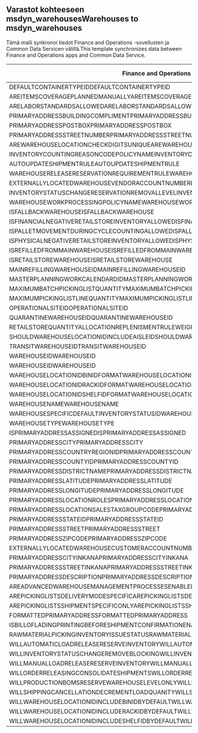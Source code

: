 ## <a name="warehouses-to-msdyn_warehouses"></a><span data-ttu-id="8f33b-101">Varastot kohteeseen msdyn_warehouses</span><span class="sxs-lookup"><span data-stu-id="8f33b-101">Warehouses to msdyn_warehouses</span></span>

<span data-ttu-id="8f33b-102">Tämä malli synkronoi tiedot Finance and Operations -sovellusten ja Common Data Servicen välillä.</span><span class="sxs-lookup"><span data-stu-id="8f33b-102">This template synchronizes data between Finance and Operations apps and Common Data Service.</span></span>

<span data-ttu-id="8f33b-103">Finance and Operations -kenttä</span><span class="sxs-lookup"><span data-stu-id="8f33b-103">Finance and Operations field</span></span> | <span data-ttu-id="8f33b-104">Määritystyyppi</span><span class="sxs-lookup"><span data-stu-id="8f33b-104">Map type</span></span> | <span data-ttu-id="8f33b-105">Muu Dynamics 365 -kenttä</span><span class="sxs-lookup"><span data-stu-id="8f33b-105">Other Dynamics 365 field</span></span> | <span data-ttu-id="8f33b-106">Oletusarvo</span><span class="sxs-lookup"><span data-stu-id="8f33b-106">Default value</span></span>
---|---|---|---
<span data-ttu-id="8f33b-107">DEFAULTCONTAINERTYPEID</span><span class="sxs-lookup"><span data-stu-id="8f33b-107">DEFAULTCONTAINERTYPEID</span></span> | >< | <span data-ttu-id="8f33b-108">msdyn_defaultcontainertypeid</span><span class="sxs-lookup"><span data-stu-id="8f33b-108">msdyn_defaultcontainertypeid</span></span> | 
<span data-ttu-id="8f33b-109">AREITEMSCOVERAGEPLANNEDMANUALLY</span><span class="sxs-lookup"><span data-stu-id="8f33b-109">AREITEMSCOVERAGEPLANNEDMANUALLY</span></span> | >< | <span data-ttu-id="8f33b-110">msdyn_areitemscoverageplannedmanually</span><span class="sxs-lookup"><span data-stu-id="8f33b-110">msdyn_areitemscoverageplannedmanually</span></span> | 
<span data-ttu-id="8f33b-111">ARELABORSTANDARDSALLOWED</span><span class="sxs-lookup"><span data-stu-id="8f33b-111">ARELABORSTANDARDSALLOWED</span></span> | >< | <span data-ttu-id="8f33b-112">msdyn_arelaborstandardsallowed</span><span class="sxs-lookup"><span data-stu-id="8f33b-112">msdyn_arelaborstandardsallowed</span></span> | 
<span data-ttu-id="8f33b-113">PRIMARYADDRESSBUILDINGCOMPLIMENT</span><span class="sxs-lookup"><span data-stu-id="8f33b-113">PRIMARYADDRESSBUILDINGCOMPLIMENT</span></span> | >< | <span data-ttu-id="8f33b-114">msdyn_primaryaddressbuildingcompliment</span><span class="sxs-lookup"><span data-stu-id="8f33b-114">msdyn_primaryaddressbuildingcompliment</span></span> | 
<span data-ttu-id="8f33b-115">PRIMARYADDRESSPOSTBOX</span><span class="sxs-lookup"><span data-stu-id="8f33b-115">PRIMARYADDRESSPOSTBOX</span></span> | >< | <span data-ttu-id="8f33b-116">msdyn_primaryaddresspostbox</span><span class="sxs-lookup"><span data-stu-id="8f33b-116">msdyn_primaryaddresspostbox</span></span> | 
<span data-ttu-id="8f33b-117">PRIMARYADDRESSSTREETNUMBER</span><span class="sxs-lookup"><span data-stu-id="8f33b-117">PRIMARYADDRESSSTREETNUMBER</span></span> | >< | <span data-ttu-id="8f33b-118">msdyn_primaryaddressstreetnumber</span><span class="sxs-lookup"><span data-stu-id="8f33b-118">msdyn_primaryaddressstreetnumber</span></span> | 
<span data-ttu-id="8f33b-119">AREWAREHOUSELOCATIONCHECKDIGITSUNIQUE</span><span class="sxs-lookup"><span data-stu-id="8f33b-119">AREWAREHOUSELOCATIONCHECKDIGITSUNIQUE</span></span> | >< | <span data-ttu-id="8f33b-120">msdyn_arewarehouselocationcheckdigitsunique</span><span class="sxs-lookup"><span data-stu-id="8f33b-120">msdyn_arewarehouselocationcheckdigitsunique</span></span> | 
<span data-ttu-id="8f33b-121">INVENTORYCOUNTINGREASONCODEPOLICYNAME</span><span class="sxs-lookup"><span data-stu-id="8f33b-121">INVENTORYCOUNTINGREASONCODEPOLICYNAME</span></span> | >< | <span data-ttu-id="8f33b-122">msdyn_inventorycountingreasoncodepolicyname</span><span class="sxs-lookup"><span data-stu-id="8f33b-122">msdyn_inventorycountingreasoncodepolicyname</span></span> | 
<span data-ttu-id="8f33b-123">AUTOUPDATESHIPMENTRULE</span><span class="sxs-lookup"><span data-stu-id="8f33b-123">AUTOUPDATESHIPMENTRULE</span></span> | >< | <span data-ttu-id="8f33b-124">msdyn_autoupdateshipmentrule</span><span class="sxs-lookup"><span data-stu-id="8f33b-124">msdyn_autoupdateshipmentrule</span></span> | 
<span data-ttu-id="8f33b-125">WAREHOUSERELEASERESERVATIONREQUIREMENTRULE</span><span class="sxs-lookup"><span data-stu-id="8f33b-125">WAREHOUSERELEASERESERVATIONREQUIREMENTRULE</span></span> | >< | <span data-ttu-id="8f33b-126">msdyn_warehousereleasereservationrequirement</span><span class="sxs-lookup"><span data-stu-id="8f33b-126">msdyn_warehousereleasereservationrequirement</span></span> | 
<span data-ttu-id="8f33b-127">EXTERNALLYLOCATEDWAREHOUSEVENDORACCOUNTNUMBER</span><span class="sxs-lookup"><span data-stu-id="8f33b-127">EXTERNALLYLOCATEDWAREHOUSEVENDORACCOUNTNUMBER</span></span> | >< | <span data-ttu-id="8f33b-128">msdyn_externallylocatedwarehousevendoraccountnu</span><span class="sxs-lookup"><span data-stu-id="8f33b-128">msdyn_externallylocatedwarehousevendoraccountnu</span></span> | 
<span data-ttu-id="8f33b-129">INVENTORYSTATUSCHANGERESERVATIONREMOVALLEVEL</span><span class="sxs-lookup"><span data-stu-id="8f33b-129">INVENTORYSTATUSCHANGERESERVATIONREMOVALLEVEL</span></span> | >< | <span data-ttu-id="8f33b-130">msdyn_inventorystatuschangereservationremoval</span><span class="sxs-lookup"><span data-stu-id="8f33b-130">msdyn_inventorystatuschangereservationremoval</span></span> | 
<span data-ttu-id="8f33b-131">WAREHOUSEWORKPROCESSINGPOLICYNAME</span><span class="sxs-lookup"><span data-stu-id="8f33b-131">WAREHOUSEWORKPROCESSINGPOLICYNAME</span></span> | >< | <span data-ttu-id="8f33b-132">msdyn_warehouseworkprocessingpolicyname</span><span class="sxs-lookup"><span data-stu-id="8f33b-132">msdyn_warehouseworkprocessingpolicyname</span></span> | 
<span data-ttu-id="8f33b-133">ISFALLBACKWAREHOUSE</span><span class="sxs-lookup"><span data-stu-id="8f33b-133">ISFALLBACKWAREHOUSE</span></span> | >< | <span data-ttu-id="8f33b-134">msdyn_isfallbackwarehouse</span><span class="sxs-lookup"><span data-stu-id="8f33b-134">msdyn_isfallbackwarehouse</span></span> | 
<span data-ttu-id="8f33b-135">ISFINANCIALNEGATIVERETAILSTOREINVENTORYALLOWED</span><span class="sxs-lookup"><span data-stu-id="8f33b-135">ISFINANCIALNEGATIVERETAILSTOREINVENTORYALLOWED</span></span> | >< | <span data-ttu-id="8f33b-136">msdyn_financialnegativestoreinventoryallowed</span><span class="sxs-lookup"><span data-stu-id="8f33b-136">msdyn_financialnegativestoreinventoryallowed</span></span> | 
<span data-ttu-id="8f33b-137">ISPALLETMOVEMENTDURINGCYCLECOUNTINGALLOWED</span><span class="sxs-lookup"><span data-stu-id="8f33b-137">ISPALLETMOVEMENTDURINGCYCLECOUNTINGALLOWED</span></span> | >< | <span data-ttu-id="8f33b-138">msdyn_palletmovementduringcyclecountingallowed</span><span class="sxs-lookup"><span data-stu-id="8f33b-138">msdyn_palletmovementduringcyclecountingallowed</span></span> | 
<span data-ttu-id="8f33b-139">ISPHYSICALNEGATIVERETAILSTOREINVENTORYALLOWED</span><span class="sxs-lookup"><span data-stu-id="8f33b-139">ISPHYSICALNEGATIVERETAILSTOREINVENTORYALLOWED</span></span> | >< | <span data-ttu-id="8f33b-140">msdyn_physicalnegativestoreinventoryallowed</span><span class="sxs-lookup"><span data-stu-id="8f33b-140">msdyn_physicalnegativestoreinventoryallowed</span></span> | 
<span data-ttu-id="8f33b-141">ISREFILLEDFROMMAINWAREHOUSE</span><span class="sxs-lookup"><span data-stu-id="8f33b-141">ISREFILLEDFROMMAINWAREHOUSE</span></span> | >< | <span data-ttu-id="8f33b-142">msdyn_isrefilledfrommainwarehouse</span><span class="sxs-lookup"><span data-stu-id="8f33b-142">msdyn_isrefilledfrommainwarehouse</span></span> | 
<span data-ttu-id="8f33b-143">ISRETAILSTOREWAREHOUSE</span><span class="sxs-lookup"><span data-stu-id="8f33b-143">ISRETAILSTOREWAREHOUSE</span></span> | >< | <span data-ttu-id="8f33b-144">msdyn_isretailstorewarehouse</span><span class="sxs-lookup"><span data-stu-id="8f33b-144">msdyn_isretailstorewarehouse</span></span> | 
<span data-ttu-id="8f33b-145">MAINREFILLINGWAREHOUSEID</span><span class="sxs-lookup"><span data-stu-id="8f33b-145">MAINREFILLINGWAREHOUSEID</span></span> | >< | <span data-ttu-id="8f33b-146">msdyn_mainrefillingwarehouse.msdyn_warehouseidentifier</span><span class="sxs-lookup"><span data-stu-id="8f33b-146">msdyn_mainrefillingwarehouse.msdyn_warehouseidentifier</span></span> | 
<span data-ttu-id="8f33b-147">MASTERPLANNINGWORKCALENDARDID</span><span class="sxs-lookup"><span data-stu-id="8f33b-147">MASTERPLANNINGWORKCALENDARDID</span></span> | >< | <span data-ttu-id="8f33b-148">msdyn_masterplanningworkcalendarid</span><span class="sxs-lookup"><span data-stu-id="8f33b-148">msdyn_masterplanningworkcalendarid</span></span> | 
<span data-ttu-id="8f33b-149">MAXIMUMBATCHPICKINGLISTQUANTITY</span><span class="sxs-lookup"><span data-stu-id="8f33b-149">MAXIMUMBATCHPICKINGLISTQUANTITY</span></span> | >< | <span data-ttu-id="8f33b-150">msdyn_maximumbatchpickinglistquantity</span><span class="sxs-lookup"><span data-stu-id="8f33b-150">msdyn_maximumbatchpickinglistquantity</span></span> | 
<span data-ttu-id="8f33b-151">MAXIMUMPICKINGLISTLINEQUANTITY</span><span class="sxs-lookup"><span data-stu-id="8f33b-151">MAXIMUMPICKINGLISTLINEQUANTITY</span></span> | >< | <span data-ttu-id="8f33b-152">msdyn_maximumpickinglistlinequantity</span><span class="sxs-lookup"><span data-stu-id="8f33b-152">msdyn_maximumpickinglistlinequantity</span></span> | 
<span data-ttu-id="8f33b-153">OPERATIONALSITEID</span><span class="sxs-lookup"><span data-stu-id="8f33b-153">OPERATIONALSITEID</span></span> | >< | <span data-ttu-id="8f33b-154">msdyn_operationalsite.msdyn_siteid</span><span class="sxs-lookup"><span data-stu-id="8f33b-154">msdyn_operationalsite.msdyn_siteid</span></span> | 
<span data-ttu-id="8f33b-155">QUARANTINEWAREHOUSEID</span><span class="sxs-lookup"><span data-stu-id="8f33b-155">QUARANTINEWAREHOUSEID</span></span> | >< | <span data-ttu-id="8f33b-156">msdyn_quarantinewarehouse.msdyn_warehouseidentifier</span><span class="sxs-lookup"><span data-stu-id="8f33b-156">msdyn_quarantinewarehouse.msdyn_warehouseidentifier</span></span> | 
<span data-ttu-id="8f33b-157">RETAILSTOREQUANTITYALLOCATIONREPLENISMENTRULEWEIGHT</span><span class="sxs-lookup"><span data-stu-id="8f33b-157">RETAILSTOREQUANTITYALLOCATIONREPLENISMENTRULEWEIGHT</span></span> | >< | <span data-ttu-id="8f33b-158">msdyn_storeqtyallocationreplenishmentweight</span><span class="sxs-lookup"><span data-stu-id="8f33b-158">msdyn_storeqtyallocationreplenishmentweight</span></span> | 
<span data-ttu-id="8f33b-159">SHOULDWAREHOUSELOCATIONIDINCLUDEAISLEID</span><span class="sxs-lookup"><span data-stu-id="8f33b-159">SHOULDWAREHOUSELOCATIONIDINCLUDEAISLEID</span></span> | >< | <span data-ttu-id="8f33b-160">msdyn_shouldwarehouselocationincludeaisleid</span><span class="sxs-lookup"><span data-stu-id="8f33b-160">msdyn_shouldwarehouselocationincludeaisleid</span></span> | 
<span data-ttu-id="8f33b-161">TRANSITWAREHOUSEID</span><span class="sxs-lookup"><span data-stu-id="8f33b-161">TRANSITWAREHOUSEID</span></span> | >< | <span data-ttu-id="8f33b-162">msdyn_transitwarehouse.msdyn_warehouseidentifier</span><span class="sxs-lookup"><span data-stu-id="8f33b-162">msdyn_transitwarehouse.msdyn_warehouseidentifier</span></span> | 
<span data-ttu-id="8f33b-163">WAREHOUSEID</span><span class="sxs-lookup"><span data-stu-id="8f33b-163">WAREHOUSEID</span></span> | >< | <span data-ttu-id="8f33b-164">msdyn_warehouseidentifier</span><span class="sxs-lookup"><span data-stu-id="8f33b-164">msdyn_warehouseidentifier</span></span> | 
<span data-ttu-id="8f33b-165">WAREHOUSEID</span><span class="sxs-lookup"><span data-stu-id="8f33b-165">WAREHOUSEID</span></span> | >> | <span data-ttu-id="8f33b-166">msdyn_name</span><span class="sxs-lookup"><span data-stu-id="8f33b-166">msdyn_name</span></span> | 
<span data-ttu-id="8f33b-167">WAREHOUSELOCATIONIDBINIDFORMAT</span><span class="sxs-lookup"><span data-stu-id="8f33b-167">WAREHOUSELOCATIONIDBINIDFORMAT</span></span> | >< | <span data-ttu-id="8f33b-168">msdyn_warehouselocationidbinidformat</span><span class="sxs-lookup"><span data-stu-id="8f33b-168">msdyn_warehouselocationidbinidformat</span></span> | 
<span data-ttu-id="8f33b-169">WAREHOUSELOCATIONIDRACKIDFORMAT</span><span class="sxs-lookup"><span data-stu-id="8f33b-169">WAREHOUSELOCATIONIDRACKIDFORMAT</span></span> | >< | <span data-ttu-id="8f33b-170">msdyn_warehouselocationidrackidformat</span><span class="sxs-lookup"><span data-stu-id="8f33b-170">msdyn_warehouselocationidrackidformat</span></span> | 
<span data-ttu-id="8f33b-171">WAREHOUSELOCATIONIDSHELFIDFORMAT</span><span class="sxs-lookup"><span data-stu-id="8f33b-171">WAREHOUSELOCATIONIDSHELFIDFORMAT</span></span> | >< | <span data-ttu-id="8f33b-172">msdyn_warehouselocationidshelfidformat</span><span class="sxs-lookup"><span data-stu-id="8f33b-172">msdyn_warehouselocationidshelfidformat</span></span> | 
<span data-ttu-id="8f33b-173">WAREHOUSENAME</span><span class="sxs-lookup"><span data-stu-id="8f33b-173">WAREHOUSENAME</span></span> | >< | <span data-ttu-id="8f33b-174">msdyn_description</span><span class="sxs-lookup"><span data-stu-id="8f33b-174">msdyn_description</span></span> | 
<span data-ttu-id="8f33b-175">WAREHOUSESPECIFICDEFAULTINVENTORYSTATUSID</span><span class="sxs-lookup"><span data-stu-id="8f33b-175">WAREHOUSESPECIFICDEFAULTINVENTORYSTATUSID</span></span> | >< | <span data-ttu-id="8f33b-176">msdyn_warehousespecificdefaultinventorystatusid</span><span class="sxs-lookup"><span data-stu-id="8f33b-176">msdyn_warehousespecificdefaultinventorystatusid</span></span> | 
<span data-ttu-id="8f33b-177">WAREHOUSETYPE</span><span class="sxs-lookup"><span data-stu-id="8f33b-177">WAREHOUSETYPE</span></span> | >< | <span data-ttu-id="8f33b-178">msdyn_warehousetype</span><span class="sxs-lookup"><span data-stu-id="8f33b-178">msdyn_warehousetype</span></span> | 
<span data-ttu-id="8f33b-179">ISPRIMARYADDRESSASSIGNED</span><span class="sxs-lookup"><span data-stu-id="8f33b-179">ISPRIMARYADDRESSASSIGNED</span></span> | >< | <span data-ttu-id="8f33b-180">msdyn_isprimaryaddressassigned</span><span class="sxs-lookup"><span data-stu-id="8f33b-180">msdyn_isprimaryaddressassigned</span></span> | 
<span data-ttu-id="8f33b-181">PRIMARYADDRESSCITY</span><span class="sxs-lookup"><span data-stu-id="8f33b-181">PRIMARYADDRESSCITY</span></span> | >< | <span data-ttu-id="8f33b-182">msdyn_primaryaddresscity</span><span class="sxs-lookup"><span data-stu-id="8f33b-182">msdyn_primaryaddresscity</span></span> | 
<span data-ttu-id="8f33b-183">PRIMARYADDRESSCOUNTRYREGIONID</span><span class="sxs-lookup"><span data-stu-id="8f33b-183">PRIMARYADDRESSCOUNTRYREGIONID</span></span> | >< | <span data-ttu-id="8f33b-184">msdyn_primaryaddresscountryregionid</span><span class="sxs-lookup"><span data-stu-id="8f33b-184">msdyn_primaryaddresscountryregionid</span></span> | 
<span data-ttu-id="8f33b-185">PRIMARYADDRESSCOUNTYID</span><span class="sxs-lookup"><span data-stu-id="8f33b-185">PRIMARYADDRESSCOUNTYID</span></span> | >< | <span data-ttu-id="8f33b-186">msdyn_primaryaddresscountyid</span><span class="sxs-lookup"><span data-stu-id="8f33b-186">msdyn_primaryaddresscountyid</span></span> | 
<span data-ttu-id="8f33b-187">PRIMARYADDRESSDISTRICTNAME</span><span class="sxs-lookup"><span data-stu-id="8f33b-187">PRIMARYADDRESSDISTRICTNAME</span></span> | >< | <span data-ttu-id="8f33b-188">msdyn_primaryaddressdistrictname</span><span class="sxs-lookup"><span data-stu-id="8f33b-188">msdyn_primaryaddressdistrictname</span></span> | 
<span data-ttu-id="8f33b-189">PRIMARYADDRESSLATITUDE</span><span class="sxs-lookup"><span data-stu-id="8f33b-189">PRIMARYADDRESSLATITUDE</span></span> | >< | <span data-ttu-id="8f33b-190">msdyn_primaryaddresslatitude</span><span class="sxs-lookup"><span data-stu-id="8f33b-190">msdyn_primaryaddresslatitude</span></span> | 
<span data-ttu-id="8f33b-191">PRIMARYADDRESSLONGITUDE</span><span class="sxs-lookup"><span data-stu-id="8f33b-191">PRIMARYADDRESSLONGITUDE</span></span> | >< | <span data-ttu-id="8f33b-192">msdyn_primaryaddresslongitude</span><span class="sxs-lookup"><span data-stu-id="8f33b-192">msdyn_primaryaddresslongitude</span></span> | 
<span data-ttu-id="8f33b-193">PRIMARYADDRESSLOCATIONROLES</span><span class="sxs-lookup"><span data-stu-id="8f33b-193">PRIMARYADDRESSLOCATIONROLES</span></span> | >< | <span data-ttu-id="8f33b-194">msdyn_primaryaddresslocationroles</span><span class="sxs-lookup"><span data-stu-id="8f33b-194">msdyn_primaryaddresslocationroles</span></span> | 
<span data-ttu-id="8f33b-195">PRIMARYADDRESSLOCATIONSALESTAXGROUPCODE</span><span class="sxs-lookup"><span data-stu-id="8f33b-195">PRIMARYADDRESSLOCATIONSALESTAXGROUPCODE</span></span> | >< | <span data-ttu-id="8f33b-196">msdyn_primaryaddresslocationsalestaxgroupcode</span><span class="sxs-lookup"><span data-stu-id="8f33b-196">msdyn_primaryaddresslocationsalestaxgroupcode</span></span> | 
<span data-ttu-id="8f33b-197">PRIMARYADDRESSSTATEID</span><span class="sxs-lookup"><span data-stu-id="8f33b-197">PRIMARYADDRESSSTATEID</span></span> | >< | <span data-ttu-id="8f33b-198">msdyn_primaryaddressstateid</span><span class="sxs-lookup"><span data-stu-id="8f33b-198">msdyn_primaryaddressstateid</span></span> | 
<span data-ttu-id="8f33b-199">PRIMARYADDRESSSTREET</span><span class="sxs-lookup"><span data-stu-id="8f33b-199">PRIMARYADDRESSSTREET</span></span> | >< | <span data-ttu-id="8f33b-200">msdyn_primaryaddressstreet</span><span class="sxs-lookup"><span data-stu-id="8f33b-200">msdyn_primaryaddressstreet</span></span> | 
<span data-ttu-id="8f33b-201">PRIMARYADDRESSZIPCODE</span><span class="sxs-lookup"><span data-stu-id="8f33b-201">PRIMARYADDRESSZIPCODE</span></span> | >< | <span data-ttu-id="8f33b-202">msdyn_primaryaddresszipcode</span><span class="sxs-lookup"><span data-stu-id="8f33b-202">msdyn_primaryaddresszipcode</span></span> | 
<span data-ttu-id="8f33b-203">EXTERNALLYLOCATEDWAREHOUSECUSTOMERACCOUNTNUMBER</span><span class="sxs-lookup"><span data-stu-id="8f33b-203">EXTERNALLYLOCATEDWAREHOUSECUSTOMERACCOUNTNUMBER</span></span> | >< | <span data-ttu-id="8f33b-204">msdyn_externallylocatedwarehousecustomeraccount</span><span class="sxs-lookup"><span data-stu-id="8f33b-204">msdyn_externallylocatedwarehousecustomeraccount</span></span> | 
<span data-ttu-id="8f33b-205">PRIMARYADDRESSCITYINKANA</span><span class="sxs-lookup"><span data-stu-id="8f33b-205">PRIMARYADDRESSCITYINKANA</span></span> | >< | <span data-ttu-id="8f33b-206">msdyn_primaryaddresscityinkana</span><span class="sxs-lookup"><span data-stu-id="8f33b-206">msdyn_primaryaddresscityinkana</span></span> | 
<span data-ttu-id="8f33b-207">PRIMARYADDRESSSTREETINKANA</span><span class="sxs-lookup"><span data-stu-id="8f33b-207">PRIMARYADDRESSSTREETINKANA</span></span> | >< | <span data-ttu-id="8f33b-208">msdyn_primaryaddressstreetinkana</span><span class="sxs-lookup"><span data-stu-id="8f33b-208">msdyn_primaryaddressstreetinkana</span></span> | 
<span data-ttu-id="8f33b-209">PRIMARYADDRESSDESCRIPTION</span><span class="sxs-lookup"><span data-stu-id="8f33b-209">PRIMARYADDRESSDESCRIPTION</span></span> | >< | <span data-ttu-id="8f33b-210">msdyn_primaryaddressdescription</span><span class="sxs-lookup"><span data-stu-id="8f33b-210">msdyn_primaryaddressdescription</span></span> | 
<span data-ttu-id="8f33b-211">AREADVANCEDWAREHOUSEMANAGEMENTPROCESSESENABLED</span><span class="sxs-lookup"><span data-stu-id="8f33b-211">AREADVANCEDWAREHOUSEMANAGEMENTPROCESSESENABLED</span></span> | >< | <span data-ttu-id="8f33b-212">msdyn_useadvancedwarehousemanagementprocesses</span><span class="sxs-lookup"><span data-stu-id="8f33b-212">msdyn_useadvancedwarehousemanagementprocesses</span></span> | 
<span data-ttu-id="8f33b-213">AREPICKINGLISTSDELIVERYMODESPECIFIC</span><span class="sxs-lookup"><span data-stu-id="8f33b-213">AREPICKINGLISTSDELIVERYMODESPECIFIC</span></span> | >< | <span data-ttu-id="8f33b-214">msdyn_arepickinglistsdeliverymodespecific</span><span class="sxs-lookup"><span data-stu-id="8f33b-214">msdyn_arepickinglistsdeliverymodespecific</span></span> | 
<span data-ttu-id="8f33b-215">AREPICKINGLISTSSHIPMENTSPECIFICONLY</span><span class="sxs-lookup"><span data-stu-id="8f33b-215">AREPICKINGLISTSSHIPMENTSPECIFICONLY</span></span> | >< | <span data-ttu-id="8f33b-216">msdyn_arepickinglistshipmentspecificonly</span><span class="sxs-lookup"><span data-stu-id="8f33b-216">msdyn_arepickinglistshipmentspecificonly</span></span> | 
<span data-ttu-id="8f33b-217">FORMATTEDPRIMARYADDRESS</span><span class="sxs-lookup"><span data-stu-id="8f33b-217">FORMATTEDPRIMARYADDRESS</span></span> | >< | <span data-ttu-id="8f33b-218">msdyn_formattedprimaryaddress</span><span class="sxs-lookup"><span data-stu-id="8f33b-218">msdyn_formattedprimaryaddress</span></span> | 
<span data-ttu-id="8f33b-219">ISBILLOFLADINGPRINTINGBEFORESHIPMENTCONFIRMATIONENABLED</span><span class="sxs-lookup"><span data-stu-id="8f33b-219">ISBILLOFLADINGPRINTINGBEFORESHIPMENTCONFIRMATIONENABLED</span></span> | >< | <span data-ttu-id="8f33b-220">msdyn_printbillofladingbeforeshipconfirmation</span><span class="sxs-lookup"><span data-stu-id="8f33b-220">msdyn_printbillofladingbeforeshipconfirmation</span></span> | 
<span data-ttu-id="8f33b-221">RAWMATERIALPICKINGINVENTORYISSUESTATUS</span><span class="sxs-lookup"><span data-stu-id="8f33b-221">RAWMATERIALPICKINGINVENTORYISSUESTATUS</span></span> | >< | <span data-ttu-id="8f33b-222">msdyn_rawmaterialpickinginventoryissuestatus</span><span class="sxs-lookup"><span data-stu-id="8f33b-222">msdyn_rawmaterialpickinginventoryissuestatus</span></span> | 
<span data-ttu-id="8f33b-223">WILLAUTOMATICLOADRELEASERESERVEINVENTORY</span><span class="sxs-lookup"><span data-stu-id="8f33b-223">WILLAUTOMATICLOADRELEASERESERVEINVENTORY</span></span> | >< | <span data-ttu-id="8f33b-224">msdyn_willautomaticloadreleaseinventory</span><span class="sxs-lookup"><span data-stu-id="8f33b-224">msdyn_willautomaticloadreleaseinventory</span></span> | 
<span data-ttu-id="8f33b-225">WILLINVENTORYSTATUSCHANGEREMOVEBLOCKING</span><span class="sxs-lookup"><span data-stu-id="8f33b-225">WILLINVENTORYSTATUSCHANGEREMOVEBLOCKING</span></span> | >< | <span data-ttu-id="8f33b-226">msdyn_willinventorystatuschangeremoveblocking</span><span class="sxs-lookup"><span data-stu-id="8f33b-226">msdyn_willinventorystatuschangeremoveblocking</span></span> | 
<span data-ttu-id="8f33b-227">WILLMANUALLOADRELEASERESERVEINVENTORY</span><span class="sxs-lookup"><span data-stu-id="8f33b-227">WILLMANUALLOADRELEASERESERVEINVENTORY</span></span> | >< | <span data-ttu-id="8f33b-228">msdyn_willmanualloadreleasereserveinventory</span><span class="sxs-lookup"><span data-stu-id="8f33b-228">msdyn_willmanualloadreleasereserveinventory</span></span> | 
<span data-ttu-id="8f33b-229">WILLORDERRELEASINGCONSOLIDATESHIPMENTS</span><span class="sxs-lookup"><span data-stu-id="8f33b-229">WILLORDERRELEASINGCONSOLIDATESHIPMENTS</span></span> | >< | <span data-ttu-id="8f33b-230">msdyn_willorderreleasingconsolidateshipments</span><span class="sxs-lookup"><span data-stu-id="8f33b-230">msdyn_willorderreleasingconsolidateshipments</span></span> | 
<span data-ttu-id="8f33b-231">WILLPRODUCTIONBOMSRESERVEWAREHOUSELEVELONLY</span><span class="sxs-lookup"><span data-stu-id="8f33b-231">WILLPRODUCTIONBOMSRESERVEWAREHOUSELEVELONLY</span></span> | >< | <span data-ttu-id="8f33b-232">msdyn_productionbomsreservewarehouselevel</span><span class="sxs-lookup"><span data-stu-id="8f33b-232">msdyn_productionbomsreservewarehouselevel</span></span> | 
<span data-ttu-id="8f33b-233">WILLSHIPPINGCANCELLATIONDECREMENTLOADQUANITY</span><span class="sxs-lookup"><span data-stu-id="8f33b-233">WILLSHIPPINGCANCELLATIONDECREMENTLOADQUANITY</span></span> | >< | <span data-ttu-id="8f33b-234">msdyn_shippingcanceldecrementloadquantity</span><span class="sxs-lookup"><span data-stu-id="8f33b-234">msdyn_shippingcanceldecrementloadquantity</span></span> | 
<span data-ttu-id="8f33b-235">WILLWAREHOUSELOCATIONIDINCLUDEBINIDBYDEFAULT</span><span class="sxs-lookup"><span data-stu-id="8f33b-235">WILLWAREHOUSELOCATIONIDINCLUDEBINIDBYDEFAULT</span></span> | >< | <span data-ttu-id="8f33b-236">msdyn_warehouselocationidincludeblindid</span><span class="sxs-lookup"><span data-stu-id="8f33b-236">msdyn_warehouselocationidincludeblindid</span></span> | 
<span data-ttu-id="8f33b-237">WILLWAREHOUSELOCATIONIDINCLUDERACKIDBYDEFAULT</span><span class="sxs-lookup"><span data-stu-id="8f33b-237">WILLWAREHOUSELOCATIONIDINCLUDERACKIDBYDEFAULT</span></span> | >< | <span data-ttu-id="8f33b-238">msdyn_warehouselocationincluderackidbydefault</span><span class="sxs-lookup"><span data-stu-id="8f33b-238">msdyn_warehouselocationincluderackidbydefault</span></span> | 
<span data-ttu-id="8f33b-239">WILLWAREHOUSELOCATIONIDINCLUDESHELFIDBYDEFAULT</span><span class="sxs-lookup"><span data-stu-id="8f33b-239">WILLWAREHOUSELOCATIONIDINCLUDESHELFIDBYDEFAULT</span></span> | >< | <span data-ttu-id="8f33b-240">msdyn_warehouselocationidincludeshelfid</span><span class="sxs-lookup"><span data-stu-id="8f33b-240">msdyn_warehouselocationidincludeshelfid</span></span> | 
